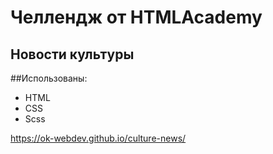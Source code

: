 # Челлендж от HTMLAcademy

## Новости культуры

##Использованы:
 + HTML
 + CSS
 + Scss


https://ok-webdev.github.io/culture-news/


